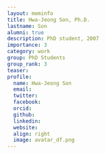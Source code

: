 ```yaml
---
layout: meminfo
title: Hwa-Jeong Son, Ph.D.
lastname: Son
alumni: true
description: PhD student, 2007
importance: 3
category: work
group: PhD Students
group_rank: 3
teaser:
profile:
  name: Hwa-Jeong Son
  email:
  twitter:
  facebook:
  orcid:
  github:
  linkedin:
  website:
  align: right
  image: avatar_df.png
---
```






